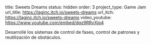 title: Sweets Dreams
status: hidden
order: 3
project_type: Game Jam
url_title: https://laginc.itch.io/sweets-dreams
url_itch: https://laginc.itch.io/sweets-dreams
video_youtube: https://www.youtube.com/embed/dqz9RRvXjp4

Desarrollé los sistemas de control de fases, control de patrones y reutilización de obstáculos.
